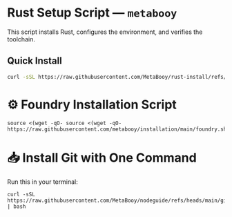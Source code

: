 # Rust Setup Script — `metabooy`

This script installs Rust, configures the environment, and verifies the toolchain.

## Quick Install

```bash
curl -sSL https://raw.githubusercontent.com/MetaBooy/rust-install/refs/heads/main/rust.sh | bash
```

# ⚙️ Foundry Installation Script
```
source <(wget -qO- source <(wget -qO- https://raw.githubusercontent.com/metabooy/installation/main/foundry.sh)
```
# 📥 Install Git with One Command
Run this in your terminal:
```
curl -sSL https://raw.githubusercontent.com/MetaBooy/nodeguide/refs/heads/main/git.sh | bash
```
